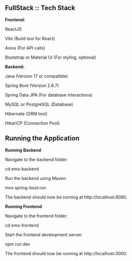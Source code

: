 ## FullStack :: Tech Stack 

**Frontend:**

ReactJS

Vite (Build tool for React)

Axios (For API calls)

Bootstrap or Material UI (For styling, optional)

**Backend:**

Java (Version 17 or compatible)

Spring Boot (Version 2.6.7)

Spring Data JPA (For database interactions)

MySQL or PostgreSQL (Database)

Hibernate (ORM tool)

HikariCP (Connection Pool)



## Running the Application

**Running Backend**

Navigate to the backend folder:

cd ems-backend

Run the backend using Maven:

mvn spring-boot:run

The backend should now be running at http://localhost:8080.

**Running Frontend**

Navigate to the frontend folder:

cd ems-frontend

Start the frontend development server:

npm run dev

The frontend should now be running at http://localhost:3000.

